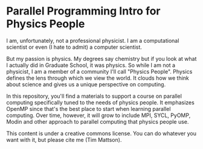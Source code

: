 # Parallel Programming Intro for Physics People

I am, unfortunately, not a professional physicist.  I am a computational scientist or even (I hate to admit) a computer scientist.

But my passion is physics.   My degrees say chemistry but if you look at what I actually did in Graduate School, it was physics.   So while I am not a physicist, I am a member of a community I'll call "Physics People".   Physics defines the lens through which we view the world.   It clouds how we think about science and gives us a unique perspective on computing.

In this repository, you'll find a materials to support a course on parallel computing specifically tuned to the needs of physics people.  It emphasizes OpenMP since that's the best place to start when learning parallel computing.  Over time, however, it will grow to include MPI, SYCL, PyOMP, Modin and other approach to parallel computing that physics people use.

This content is under a creative commons license.  You can do whatever you want with it, but please cite me (Tim Mattson).


